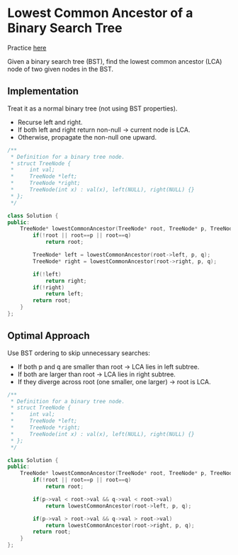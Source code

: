 # Lowest Common Ancestor of a Binary Search Tree

Practice [here](https://leetcode.com/problems/lowest-common-ancestor-of-a-binary-search-tree/description/)

Given a binary search tree (BST), find the lowest common ancestor (LCA) node of two given nodes in the BST.

## Implementation
Treat it as a normal binary tree (not using BST properties).
- Recurse left and right.
- If both left and right return non-null → current node is LCA.
- Otherwise, propagate the non-null one upward.
  
```cpp
/**
 * Definition for a binary tree node.
 * struct TreeNode {
 *     int val;
 *     TreeNode *left;
 *     TreeNode *right;
 *     TreeNode(int x) : val(x), left(NULL), right(NULL) {}
 * };
 */

class Solution {
public:
    TreeNode* lowestCommonAncestor(TreeNode* root, TreeNode* p, TreeNode* q) {
        if(!root || root==p || root==q)
            return root;

        TreeNode* left = lowestCommonAncestor(root->left, p, q);
        TreeNode* right = lowestCommonAncestor(root->right, p, q);

        if(!left)
            return right;
        if(!right)
            return left;
        return root;
    }
};
```


## Optimal Approach


Use BST ordering to skip unnecessary searches:
- If both p and q are smaller than root → LCA lies in left subtree.
- If both are larger than root → LCA lies in right subtree.
- If they diverge across root (one smaller, one larger) → root is LCA.
```cpp
/**
 * Definition for a binary tree node.
 * struct TreeNode {
 *     int val;
 *     TreeNode *left;
 *     TreeNode *right;
 *     TreeNode(int x) : val(x), left(NULL), right(NULL) {}
 * };
 */

class Solution {
public:
    TreeNode* lowestCommonAncestor(TreeNode* root, TreeNode* p, TreeNode* q) {
        if(!root || root==p || root==q)
            return root;

        if(p->val < root->val && q->val < root->val)
            return lowestCommonAncestor(root->left, p, q);

        if(p->val > root->val && q->val > root->val)
            return lowestCommonAncestor(root->right, p, q);
        return root;
    }
};
```